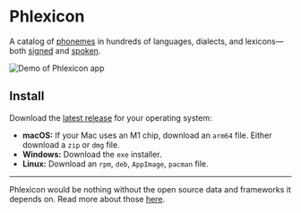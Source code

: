 # Phlexicon

A catalog of [phonemes](https://en.wikipedia.org/wiki/Phoneme) in hundreds of languages, dialects, and lexicons—both [signed](https://www.signwriting.org/about/) and [spoken](https://en.wikipedia.org/wiki/International_Phonetic_Alphabet).

![Demo of Phlexicon app](demo.gif)

## Install

Download the [latest release](https://github.com/mxskylar/phlexicon/releases/latest) for your operating system:

- **macOS:** If your Mac uses an M1 chip, download an `arm64` file. Either download a `zip` or `dmg` file.
- **Windows:** Download the `exe` installer.
- **Linux:** Download an `rpm`, `deb`, `AppImage`, `pacman` file.

---

Phlexicon would be nothing without the open source data and frameworks it depends on.
Read more about those [here](./attribution.md).